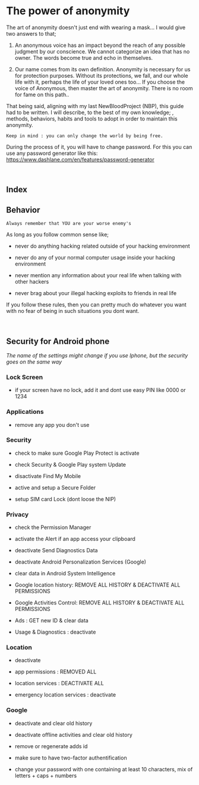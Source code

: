 # The power of anonymity

The art of anonymity doesn't just end with wearing a mask... 
I would give two answers to that; 

1. An anonymous voice has an impact beyond the reach of any possible judgment by our conscience. We cannot categorize an idea that has no owner. The words become true and echo in themselves. 

2. Our name comes from its own definition. Anonymity is necessary for us for protection purposes. Without its protections, we fall, and our whole life with it, perhaps the life of your loved ones too... If you choose the voice of Anonymous, then master the art of anonymity. There is no room for fame on this path..

That being said, aligning with my last NewBloodProject (NBP), this guide had to be written. I will describe, to the best of my own knowledge; , methods, behaviors, habits and tools to adopt in order to maintain this anonymity. 

``Keep in mind : you can only change the world by being free.``

During the process of it, you will have to change password. For this you can use any password generator like this: https://www.dashlane.com/en/features/password-generator

</br>

## Index


## Behavior 

``Always remember that YOU are your worse enemy's``

As long as you follow common sense like;

- never do anything hacking related outside of your hacking environment

- never do any of your normal computer usage inside your hacking environment

- never mention any information about your real life when talking with other hackers

- never brag about your illegal hacking exploits to friends in real life

If you follow these rules, then you can pretty much do whatever you want with no fear of being in such situations you dont want.

</br>

## Security for Android phone
*The name of the settings might change if you use Iphone, but the security goes on the same way*

### Lock Screen 
- if your screen have no lock, add it and dont use easy PIN like 0000 or 1234

### Applications 
- remove any app you don't use

### Security   
- check to make sure Google Play Protect is activate

- check Security & Google Play system Update

- disactivate Find My Mobile

- active and setup a Secure Folder

- setup SIM card Lock (dont loose the NIP)

### Privacy 
- check the Permission Manager

- activate the Alert if an app access your clipboard

- deactivate Send Diagnostics Data

- deactivate Android Personalization Services (Google)

- clear data in Android System Intelligence

- Google location history: REMOVE ALL HISTORY & DEACTIVATE ALL PERMISSIONS

- Google Activities Control: REMOVE ALL HISTORY & DEACTIVATE ALL PERMISSIONS

- Ads : GET new ID & clear data

- Usage & Diagnostics : deactivate

### Location 
- deactivate

- app permissions : REMOVED ALL

- location services : DEACTIVATE ALL

- emergency location services : deactivate

### Google 

- deactivate and clear old history

- deactivate offline activities and clear old history

-  remove or regenerate adds id 

- make sure to have two-factor authentification

- change your password with one containing at least 10 characters, mix of letters + caps + numbers
